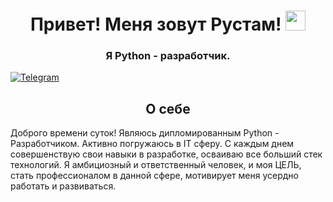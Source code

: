 <h1 align="center">Привет! Меня зовут Рустам! 
<img src="https://github.com/blackcater/blackcater/raw/main/images/Hi.gif" height="32"/></h1>
<h3 align="center">Я Python - разработчик.</h3>
<a title="Telegram" href="[https://telegram.me(https://t.me/Kerei88)](https://t.me/Kerei88)" target="_blank"><img src="[C:\Users\АМИНА\Downloads\icons8-телеграм-24.png](https://github.com/Kerei1988/Kerei1988/blob/main/icons8-%D1%82%D0%B5%D0%BB%D0%B5%D0%B3%D1%80%D0%B0%D0%BC-24.png)" alt="Telegram" /></a>
<h2 align='center'>О себе</h2>
<p>Доброго времени суток! Являюсь дипломированным Python - Разработчиком. Активно погружаюсь в IT сферу. С каждым днем совершенствую свои навыки в разработке, осваиваю все больший стек технологий. Я амбициозный и ответственный человек, и моя ЦЕЛЬ, стать профессионалом в данной сфере, мотивирует меня усердно работать и развиваться. </p>
